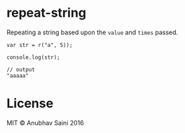# repeat-string
Repeating a string based upon the `value` and `times` passed.

```
var str = r("a", 5));

console.log(str);

// output
"aaaaa"
```

# License

MIT &copy; Anubhav Saini 2016
